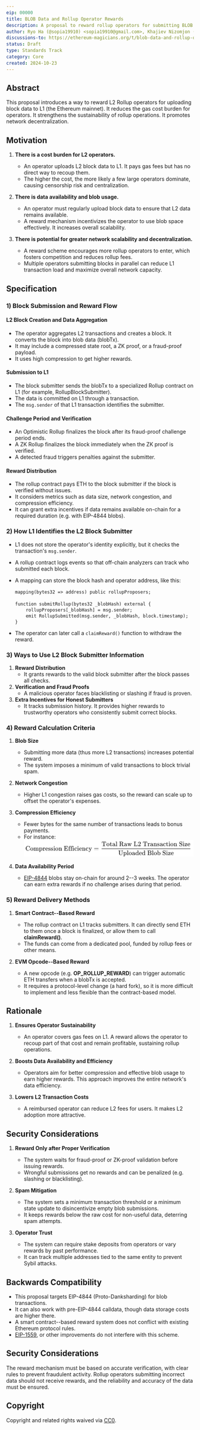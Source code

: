 ```yaml
---
eip: 00000
title: BLOB Data and Rollup Operator Rewards
description: A proposal to reward rollup operators for submitting BLOB data to L1.
author: Ryo Ha (@sopia19910) <sopia19910@gmail.com>, Khajiev Nizomjon (@khajievN) <nizom7812@gmail.com>, Seongsu Kim (@munak) <oiool@naver.com>
discussions-to: https://ethereum-magicians.org/t/blob-data-and-rollup-operator-rewards/21446
status: Draft
type: Standards Track
category: Core
created: 2024-10-23
---
```


## Abstract

This proposal introduces a way to reward L2 Rollup operators for uploading block data to L1
(the Ethereum mainnet). It reduces the gas cost burden for operators. It strengthens the
sustainability of rollup operations. It promotes network decentralization.

## Motivation

1. **There is a cost burden for L2 operators.**
    - An operator uploads L2 block data to L1. It pays gas fees but has no direct way to recoup them.
    - The higher the cost, the more likely a few large operators dominate, causing censorship risk and centralization.

2. **There is data availability and blob usage.**
    - An operator must regularly upload block data to ensure that L2 data remains available.
    - A reward mechanism incentivizes the operator to use blob space effectively. It increases overall scalability.

3. **There is potential for greater network scalability and decentralization.**
    - A reward scheme encourages more rollup operators to enter, which fosters competition and reduces rollup fees.
    - Multiple operators submitting blocks in parallel can reduce L1 transaction load and maximize overall network capacity.

## Specification

### 1) Block Submission and Reward Flow

#### L2 Block Creation and Data Aggregation

- The operator aggregates L2 transactions and creates a block. It converts the block into blob data (blobTx).
- It may include a compressed state root, a ZK proof, or a fraud-proof payload.
- It uses high compression to get higher rewards.

#### Submission to L1

- The block submitter sends the blobTx to a specialized Rollup contract on L1 (for example, RollupBlockSubmitter).
- The data is committed on L1 through a transaction.
- The `msg.sender` of that L1 transaction identifies the submitter.

#### Challenge Period and Verification

- An Optimistic Rollup finalizes the block after its fraud-proof challenge period ends.
- A ZK Rollup finalizes the block immediately when the ZK proof is verified.
- A detected fraud triggers penalties against the submitter.

#### Reward Distribution

- The rollup contract pays ETH to the block submitter if the block is verified without issues.
- It considers metrics such as data size, network congestion, and compression efficiency.
- It can grant extra incentives if data remains available on-chain for a required duration (e.g. with EIP-4844 blobs).

### 2) How L1 Identifies the L2 Block Submitter

- L1 does not store the operator's identity explicitly, but it checks the transaction's `msg.sender`.
- A rollup contract logs events so that off-chain analyzers can track who submitted each block.
- A mapping can store the block hash and operator address, like this:
  
  ```solidity
  mapping(bytes32 => address) public rollupProposers;

  function submitRollup(bytes32 _blobHash) external {
      rollupProposers[_blobHash] = msg.sender;
      emit RollupSubmitted(msg.sender, _blobHash, block.timestamp);
  }
  ```

- The operator can later call a `claimReward()` function to withdraw the reward.

### 3) Ways to Use L2 Block Submitter Information

1. **Reward Distribution**
    - It grants rewards to the valid block submitter after the block passes all checks.
2. **Verification and Fraud Proofs**
    - A malicious operator faces blacklisting or slashing if fraud is proven.
3. **Extra Incentives for Honest Submitters**
    - It tracks submission history. It provides higher rewards to trustworthy operators who consistently submit correct blocks.

### **4) Reward Calculation Criteria**

1. **Blob Size**
    - Submitting more data (thus more L2 transactions) increases potential reward.
    - The system imposes a minimum of valid transactions to block trivial spam.
2. **Network Congestion**
    - Higher L1 congestion raises gas costs, so the reward can scale up to offset the operator's expenses.
3. **Compression Efficiency**
    - Fewer bytes for the same number of transactions leads to bonus payments.
    - For instance:
      ![Higher ratio results in greater rewards](../assets/eip-0000/20250303_153454.png)

4. **Data Availability Period**
    - [EIP-4844](./eip-4844.md) blobs stay on-chain for around 2--3 weeks. The operator can earn extra rewards if no challenge arises during that period.

### 5) Reward Delivery Methods

1. **Smart Contract--Based Reward**
    - The rollup contract on L1 tracks submitters. It can directly send ETH to them once a block is finalized, or allow them to call **claimReward()**.
    - The funds can come from a dedicated pool, funded by rollup fees or other means.

2. **EVM Opcode--Based Reward**
    - A new opcode (e.g. **OP_ROLLUP_REWARD**) can trigger automatic ETH transfers when a blobTx is accepted.
    - It requires a protocol-level change (a hard fork), so it is more difficult to implement and less flexible than the contract-based model.

## Rationale

1. **Ensures Operator Sustainability**
    - An operator covers gas fees on L1. A reward allows the operator to recoup part of that cost and remain profitable, sustaining rollup operations.

2. **Boosts Data Availability and Efficiency**
    - Operators aim for better compression and effective blob usage to earn higher rewards. This approach improves the entire network's data efficiency.

3. **Lowers L2 Transaction Costs**
    - A reimbursed operator can reduce L2 fees for users. It makes L2 adoption more attractive.

## Security Considerations

1. **Reward Only after Proper Verification**
    - The system waits for fraud-proof or ZK-proof validation before issuing rewards.
    - Wrongful submissions get no rewards and can be penalized (e.g. slashing or blacklisting).

2. **Spam Mitigation**
    - The system sets a minimum transaction threshold or a minimum state update to disincentivize empty blob submissions.
    - It keeps rewards below the raw cost for non-useful data, deterring spam attempts.

3. **Operator Trust**
    - The system can require stake deposits from operators or vary rewards by past performance.
    - It can track multiple addresses tied to the same entity to prevent Sybil attacks.

## Backwards Compatibility

- This proposal targets EIP-4844 (Proto-Danksharding) for blob transactions.
- It can also work with pre-EIP-4844 calldata, though data storage costs are higher there.
- A smart contract--based reward system does not conflict with existing Ethereum protocol rules.
- [EIP-1559](./eip-1559.md), or other improvements do not interfere with this scheme.

## Security Considerations

The reward mechanism must be based on accurate verification, with clear rules to prevent fraudulent activity. Rollup operators submitting incorrect data should not receive rewards, and the reliability and accuracy of the data must be ensured.

<!-- TODO: Needs discussion. -->

## Copyright

Copyright and related rights waived via [CC0](../LICENSE.md).
